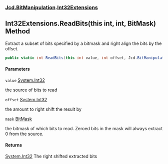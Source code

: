 ### [Jcd.BitManipulation](Jcd.BitManipulation.md 'Jcd.BitManipulation').[Int32Extensions](Jcd.BitManipulation.Int32Extensions.md 'Jcd.BitManipulation.Int32Extensions')

## Int32Extensions.ReadBits(this int, int, BitMask) Method

Extract a subset of bits specified by a bitmask and right align the bits by the offset.

```csharp
public static int ReadBits(this int value, int offset, Jcd.BitManipulation.BitMask mask);
```

#### Parameters

<a name='Jcd.BitManipulation.Int32Extensions.ReadBits(thisint,int,Jcd.BitManipulation.BitMask).value'></a>

`value` [System.Int32](https://docs.microsoft.com/en-us/dotnet/api/System.Int32 'System.Int32')

the source of bits to read

<a name='Jcd.BitManipulation.Int32Extensions.ReadBits(thisint,int,Jcd.BitManipulation.BitMask).offset'></a>

`offset` [System.Int32](https://docs.microsoft.com/en-us/dotnet/api/System.Int32 'System.Int32')

the amount to right shift the result by

<a name='Jcd.BitManipulation.Int32Extensions.ReadBits(thisint,int,Jcd.BitManipulation.BitMask).mask'></a>

`mask` [BitMask](Jcd.BitManipulation.BitMask.md 'Jcd.BitManipulation.BitMask')

the bitmask of which bits to read.
Zeroed bits in the mask will always extract 0 from the source.

#### Returns

[System.Int32](https://docs.microsoft.com/en-us/dotnet/api/System.Int32 'System.Int32')
The right shifted extracted bits